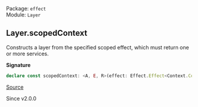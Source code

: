 Package: `effect`<br />
Module: `Layer`<br />

## Layer.scopedContext

Constructs a layer from the specified scoped effect, which must return one
or more services.

**Signature**

```ts
declare const scopedContext: <A, E, R>(effect: Effect.Effect<Context.Context<A>, E, R>) => Layer<A, E, Exclude<R, Scope.Scope>>
```

[Source](https://github.com/Effect-TS/effect/tree/main/packages/effect/src/Layer.ts#L694)

Since v2.0.0